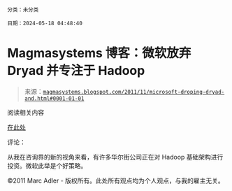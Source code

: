 ```

分类：未分类

日期：2024-05-18 04:48:40

```

# Magmasystems 博客：微软放弃 Dryad 并专注于 Hadoop

> 来源：[`magmasystems.blogspot.com/2011/11/microsoft-droping-dryad-and.html#0001-01-01`](http://magmasystems.blogspot.com/2011/11/microsoft-droping-dryad-and.html#0001-01-01)

阅读相关内容

[在此处](http://www.zdnet.com/blog/microsoft/microsoft-drops-dryad-puts-its-big-data-bets-on-hadoop/11226)

评论：

从我在咨询界的新的视角来看，有许多华尔街公司正在对 Hadoop 基础架构进行投资。微软此举是个好策略。

©2011 Marc Adler - 版权所有。此处所有观点均为个人观点，与我的雇主无关。
